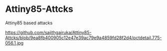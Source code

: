 # Attiny85-Attcks
Attiny85 based attacks

https://github.com/sajithgairuka/Attiny85-Attcks/blob/9ea8fb400905c12e47e39ac79e9a4859fd28f2d4/pctdetail.775-056.1.jpg
